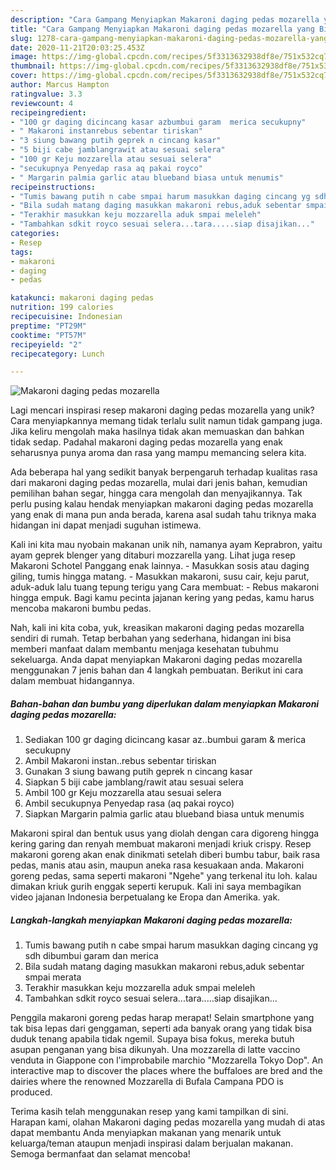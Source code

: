 ```yaml
---
description: "Cara Gampang Menyiapkan Makaroni daging pedas mozarella yang Bisa Manjain Lidah"
title: "Cara Gampang Menyiapkan Makaroni daging pedas mozarella yang Bisa Manjain Lidah"
slug: 1278-cara-gampang-menyiapkan-makaroni-daging-pedas-mozarella-yang-bisa-manjain-lidah
date: 2020-11-21T20:03:25.453Z
image: https://img-global.cpcdn.com/recipes/5f3313632938df8e/751x532cq70/makaroni-daging-pedas-mozarella-foto-resep-utama.jpg
thumbnail: https://img-global.cpcdn.com/recipes/5f3313632938df8e/751x532cq70/makaroni-daging-pedas-mozarella-foto-resep-utama.jpg
cover: https://img-global.cpcdn.com/recipes/5f3313632938df8e/751x532cq70/makaroni-daging-pedas-mozarella-foto-resep-utama.jpg
author: Marcus Hampton
ratingvalue: 3.3
reviewcount: 4
recipeingredient:
- "100 gr daging dicincang kasar azbumbui garam  merica secukupny"
- " Makaroni instanrebus sebentar tiriskan"
- "3 siung bawang putih geprek n cincang kasar"
- "5 biji cabe jamblangrawit atau sesuai selera"
- "100 gr Keju mozzarella atau sesuai selera"
- "secukupnya Penyedap rasa aq pakai royco"
- " Margarin palmia garlic atau blueband biasa untuk menumis"
recipeinstructions:
- "Tumis bawang putih n cabe smpai harum masukkan daging cincang yg sdh dibumbui garam dan merica"
- "Bila sudah matang daging masukkan makaroni rebus,aduk sebentar smpai merata"
- "Terakhir masukkan keju mozzarella aduk smpai meleleh"
- "Tambahkan sdkit royco sesuai selera...tara.....siap disajikan..."
categories:
- Resep
tags:
- makaroni
- daging
- pedas

katakunci: makaroni daging pedas 
nutrition: 199 calories
recipecuisine: Indonesian
preptime: "PT29M"
cooktime: "PT57M"
recipeyield: "2"
recipecategory: Lunch

---
```



![Makaroni daging pedas mozarella](https://img-global.cpcdn.com/recipes/5f3313632938df8e/751x532cq70/makaroni-daging-pedas-mozarella-foto-resep-utama.jpg)

Lagi mencari inspirasi resep makaroni daging pedas mozarella yang unik? Cara menyiapkannya memang tidak terlalu sulit namun tidak gampang juga. Jika keliru mengolah maka hasilnya tidak akan memuaskan dan bahkan tidak sedap. Padahal makaroni daging pedas mozarella yang enak seharusnya punya aroma dan rasa yang mampu memancing selera kita.

Ada beberapa hal yang sedikit banyak berpengaruh terhadap kualitas rasa dari makaroni daging pedas mozarella, mulai dari jenis bahan, kemudian pemilihan bahan segar, hingga cara mengolah dan menyajikannya. Tak perlu pusing kalau hendak menyiapkan makaroni daging pedas mozarella yang enak di mana pun anda berada, karena asal sudah tahu triknya maka hidangan ini dapat menjadi suguhan istimewa.

Kali ini kita mau nyobain makanan unik nih, namanya ayam Keprabron, yaitu ayam geprek blenger yang ditaburi mozzarella yang. Lihat juga resep Makaroni Schotel Panggang enak lainnya. - Masukkan sosis atau daging giling, tumis hingga matang. - Masukkan makaroni, susu cair, keju parut, aduk-aduk lalu tuang tepung terigu yang Cara membuat: - Rebus makaroni hingga empuk. Bagi kamu pecinta jajanan kering yang pedas, kamu harus mencoba makaroni bumbu pedas.


Nah, kali ini kita coba, yuk, kreasikan makaroni daging pedas mozarella sendiri di rumah. Tetap berbahan yang sederhana, hidangan ini bisa memberi manfaat dalam membantu menjaga kesehatan tubuhmu sekeluarga. Anda dapat menyiapkan Makaroni daging pedas mozarella menggunakan 7 jenis bahan dan 4 langkah pembuatan. Berikut ini cara dalam membuat hidangannya.

<!--inarticleads1-->

##### Bahan-bahan dan bumbu yang diperlukan dalam menyiapkan Makaroni daging pedas mozarella:

1. Sediakan 100 gr daging dicincang kasar az..bumbui garam &amp; merica secukupny
1. Ambil  Makaroni instan..rebus sebentar tiriskan
1. Gunakan 3 siung bawang putih geprek n cincang kasar
1. Siapkan 5 biji cabe jamblang/rawit atau sesuai selera
1. Ambil 100 gr Keju mozzarella atau sesuai selera
1. Ambil secukupnya Penyedap rasa (aq pakai royco)
1. Siapkan  Margarin palmia garlic atau blueband biasa untuk menumis


Makaroni spiral dan bentuk usus yang diolah dengan cara digoreng hingga kering garing dan renyah membuat makaroni menjadi kriuk crispy. Resep makaroni goreng akan enak dinikmati setelah diberi bumbu tabur, baik rasa pedas, manis atau asin, maupun aneka rasa kesuakaan anda. Makaroni goreng pedas, sama seperti makaroni &#34;Ngehe&#34; yang terkenal itu loh. kalau dimakan kriuk gurih enggak seperti kerupuk. Kali ini saya membagikan video jajanan Indonesia berpetualang ke Eropa dan Amerika. yak. 

<!--inarticleads2-->

##### Langkah-langkah menyiapkan Makaroni daging pedas mozarella:

1. Tumis bawang putih n cabe smpai harum masukkan daging cincang yg sdh dibumbui garam dan merica
1. Bila sudah matang daging masukkan makaroni rebus,aduk sebentar smpai merata
1. Terakhir masukkan keju mozzarella aduk smpai meleleh
1. Tambahkan sdkit royco sesuai selera...tara.....siap disajikan...


Penggila makaroni goreng pedas harap merapat! Selain smartphone yang tak bisa lepas dari genggaman, seperti ada banyak orang yang tidak bisa duduk tenang apabila tidak ngemil. Supaya bisa fokus, mereka butuh asupan penganan yang bisa dikunyah. Una mozzarella di latte vaccino venduta in Giappone con l&#39;improbabile marchio &#34;Mozzarella Tokyo Dop&#34;. An interactive map to discover the places where the buffaloes are bred and the dairies where the renowned Mozzarella di Bufala Campana PDO is produced. 

Terima kasih telah menggunakan resep yang kami tampilkan di sini. Harapan kami, olahan Makaroni daging pedas mozarella yang mudah di atas dapat membantu Anda menyiapkan makanan yang menarik untuk keluarga/teman ataupun menjadi inspirasi dalam berjualan makanan. Semoga bermanfaat dan selamat mencoba!
